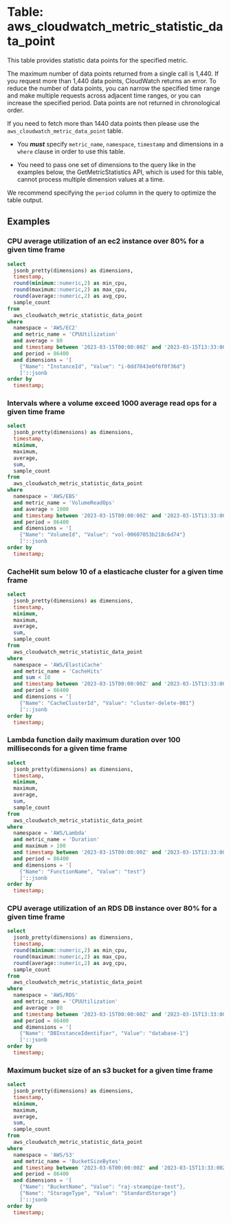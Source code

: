 # Table: aws_cloudwatch_metric_statistic_data_point

This table provides statistic data points for the specified metric.

The maximum number of data points returned from a single call is 1,440. If you request more than 1,440 data points, CloudWatch returns an error. To reduce the number of data points, you can narrow the specified time range and make multiple requests across adjacent time ranges, or you can increase the specified period. Data points are not returned in chronological order.

If you need to fetch more than 1440 data points then please use the `aws_cloudwatch_metric_data_point` table.

- You **_must_** specify `metric_name`, `namespace`, `timestamp` and dimensions in a `where` clause in order to use this table.

- You need to pass one set of dimensions to the query like in the examples below, the GetMetricStatistics API, which is used for this table, cannot process multiple dimension values at a time.

We recommend specifying the `period` column in the query to optimize the table output.

## Examples

### CPU average utilization of an ec2 instance over 80% for a given time frame

```sql
select
  jsonb_pretty(dimensions) as dimensions,
  timestamp,
  round(minimum::numeric,2) as min_cpu,
  round(maximum::numeric,2) as max_cpu,
  round(average::numeric,2) as avg_cpu,
  sample_count
from
  aws_cloudwatch_metric_statistic_data_point
where
  namespace = 'AWS/EC2'
  and metric_name = 'CPUUtilization'
  and average > 80
  and timestamp between '2023-03-15T00:00:00Z' and '2023-03-15T13:33:00Z'
  and period = 86400
  and dimensions = '[
    {"Name": "InstanceId", "Value": "i-0dd7043e0f6f0f36d"}
    ]'::jsonb
order by
  timestamp;
```

### Intervals where a volume exceed 1000 average read ops for a given time frame

```sql
select
  jsonb_pretty(dimensions) as dimensions,
  timestamp,
  minimum,
  maximum,
  average,
  sum,
  sample_count
from
  aws_cloudwatch_metric_statistic_data_point
where
  namespace = 'AWS/EBS'
  and metric_name = 'VolumeReadOps'
  and average > 1000
  and timestamp between '2023-03-15T00:00:00Z' and '2023-03-15T13:33:00Z'
  and period = 86400
  and dimensions = '[
    {"Name": "VolumeId", "Value": "vol-00607053b218c6d74"}
    ]'::jsonb
order by
  timestamp;
```

### CacheHit sum below 10 of a elasticache cluster for a given time frame

```sql
select
  jsonb_pretty(dimensions) as dimensions,
  timestamp,
  minimum,
  maximum,
  average,
  sum,
  sample_count
from
  aws_cloudwatch_metric_statistic_data_point
where
  namespace = 'AWS/ElastiCache'
  and metric_name = 'CacheHits'
  and sum < 10
  and timestamp between '2023-03-15T00:00:00Z' and '2023-03-15T13:33:00Z'
  and period = 86400
  and dimensions = '[
    {"Name": "CacheClusterId", "Value": "cluster-delete-001"}
    ]'::jsonb
order by
  timestamp;
```

### Lambda function daily maximum duration over 100 milliseconds for a given time frame

```sql
select
  jsonb_pretty(dimensions) as dimensions,
  timestamp,
  minimum,
  maximum,
  average,
  sum,
  sample_count
from
  aws_cloudwatch_metric_statistic_data_point
where
  namespace = 'AWS/Lambda'
  and metric_name = 'Duration'
  and maximum > 100
  and timestamp between '2023-03-15T00:00:00Z' and '2023-03-15T13:33:00Z'
  and period = 86400
  and dimensions = '[
    {"Name": "FunctionName", "Value": "test"}
    ]'::jsonb
order by
  timestamp;
```

### CPU average utilization of an RDS DB instance over 80% for a given time frame

```sql
select
  jsonb_pretty(dimensions) as dimensions,
  timestamp,
  round(minimum::numeric,2) as min_cpu,
  round(maximum::numeric,2) as max_cpu,
  round(average::numeric,2) as avg_cpu,
  sample_count
from
  aws_cloudwatch_metric_statistic_data_point
where
  namespace = 'AWS/RDS'
  and metric_name = 'CPUUtilization'
  and average > 80
  and timestamp between '2023-03-15T00:00:00Z' and '2023-03-15T13:33:00Z'
  and period = 86400
  and dimensions = '[
    {"Name": "DBInstanceIdentifier", "Value": "database-1"}
    ]'::jsonb
order by
  timestamp;
```

### Maximum bucket size of an s3 bucket for a given time frame

```sql
select
  jsonb_pretty(dimensions) as dimensions,
  timestamp,
  minimum,
  maximum,
  average,
  sum,
  sample_count
from
  aws_cloudwatch_metric_statistic_data_point
where
  namespace = 'AWS/S3'
  and metric_name = 'BucketSizeBytes'
  and timestamp between '2023-03-6T00:00:00Z' and '2023-03-15T13:33:00Z'
  and period = 86400
  and dimensions = '[
    {"Name": "BucketName", "Value": "raj-steampipe-test"},
    {"Name": "StorageType", "Value": "StandardStorage"}
    ]'::jsonb
order by
  timestamp;
```